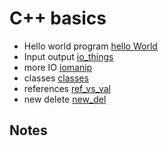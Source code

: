 # C++ basics
-  Hello world program [hello World](https://github.com/fabianhoegger/cplusplus/HelloWorld.cpp)
-  Input output  [io_things](https://github.com/fabianhoegger/cplusplus/io_things.cpp)
-  more IO  [iomanip](https://github.com/fabianhoegger/cplusplus/io_manip.cpp)
-  classes [classes](https://github.com/fabianhoegger/cplusplus/opp_1.cpp)
-  references [ref_vs_val](https://github.com/fabianhoegger/cplusplus/ref_vs_val.cpp)
-  new delete [new_del](https://github.com/fabianhoegger/cplusplus/new_del.cpp)

## Notes
